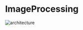# ImageProcessing
![architecture](https://github.com/linxiaoyi0724/ImageProcessing/architecture.png)

